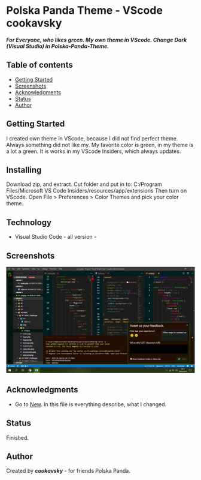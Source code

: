 # Polska Panda Theme - VScode cookavsky
**_For Everyone, who likes green. My own theme in VScode. Change Dark (Visual Studio) in Polska-Panda-Theme._**

## Table of contents
* [Getting Started](#getting-started)
* [Screenshots](#screenshots)
* [Acknowledgments](#acknowledgments)
* [Status](#status)
* [Author](#author)

## Getting Started
I created own theme in VScode, because I did not find perfect theme. Always something did not like my. My favorite color is green, in my theme is a lot a green. It is works in my VScode Insiders, which always updates.

## Installing
Download zip, and extract. Cut folder and put in to: C:/Program Files/Microsoft VS Code Insiders/resources/app/extensions
Then turn on VScode. Open File > Preferences > Color Themes and pick your color theme.

## Technology
* Visual Studio Code - all version -

## Screenshots
![Example screenshot](./themes/screencapture.jpg)

## Acknowledgments
* Go to [New](./themes/new). In this file is everything describe, what I changed.

## Status
Finished.

## Author
Created by **_cookavsky_** - for friends Polska Panda.

